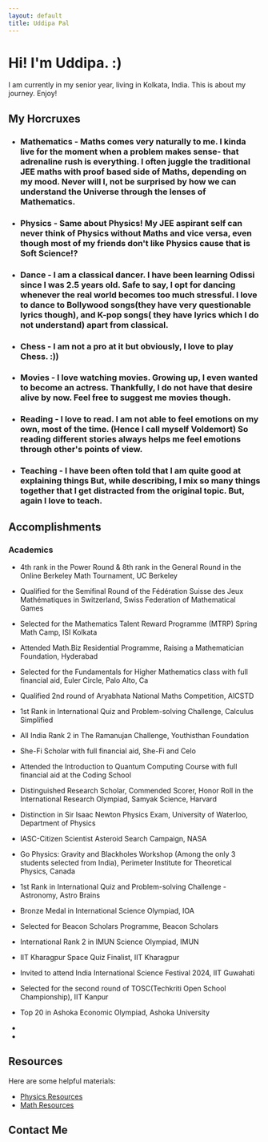 ```yaml
---
layout: default
title: Uddipa Pal
---
```


# Hi! I'm Uddipa. :)
I am currently in my senior year, living in Kolkata, India. This is about my journey. Enjoy! 

## My Horcruxes 

  - ### Mathematics - Maths comes very naturally to me. I kinda live for the moment when a problem makes sense- that adrenaline rush is everything. I often juggle the traditional JEE maths with proof based side of Maths, depending on my mood. Never will I, not be surprised by how we can understand the Universe through the lenses of Mathematics.
  - ### Physics - Same about Physics! My JEE aspirant self can never think of Physics without Maths and vice versa, even though most of my friends don't like Physics cause that is Soft Science!? 
  - ### Dance - I am a classical dancer. I have been learning Odissi since I was 2.5 years old. Safe to say, I opt for dancing whenever the real world becomes too much stressful. I love to dance to Bollywood songs(they have very questionable lyrics though), and K-pop songs( they have lyrics which I do not understand) apart from classical.
  - ### Chess - I am not a pro at it but obviously, I love to play Chess. :))
  - ### Movies - I love watching movies. Growing up, I even wanted to become an actress. Thankfully, I do not have that desire alive by now. Feel free to suggest me movies though.
  - ### Reading - I love to read. I am not able to feel emotions on my own, most of the time. (Hence I call myself Voldemort) So reading different stories always helps me feel emotions through other's points of view.
  - ### Teaching - I have been often told that I am quite good at explaining things But, while describing, I mix so many things together that I get distracted from the original topic. But, again I love to teach.  

## Accomplishments
### Academics
  - 4th rank in the Power Round & 8th rank in the General Round in the Online Berkeley Math Tournament, UC Berkeley             
  - Qualified for the Semifinal Round of the Fédération Suisse des Jeux Mathématiques in Switzerland, Swiss Federation of Mathematical Games
  - Selected for the Mathematics Talent Reward Programme (MTRP) Spring Math Camp, ISI Kolkata               
  - Attended Math.Biz Residential Programme, Raising a Mathematician Foundation, Hyderabad                                         
  - Selected for the Fundamentals for Higher Mathematics class with full financial aid, Euler Circle, Palo Alto, Ca                  
  - Qualified 2nd round of Aryabhata National Maths Competition, AICSTD                                                       
  - 1st Rank in International Quiz and Problem-solving Challenge, Calculus Simplified          
  - All India Rank 2 in The Ramanujan Challenge, Youthisthan Foundation
  - She-Fi Scholar with full financial aid, She-Fi and Celo                                                                                             
  - Attended the Introduction to Quantum Computing Course with full financial aid at the Coding School
  - Distinguished Research Scholar, Commended Scorer, Honor Roll in the International Research Olympiad, Samyak Science, Harvard                                                                                                                                                                
  - Distinction in Sir Isaac Newton Physics Exam, University of Waterloo, Department of Physics 
  - IASC-Citizen Scientist Asteroid Search Campaign, NASA
  - Go Physics: Gravity and Blackholes Workshop (Among the only 3 students selected from India), Perimeter Institute for Theoretical Physics, Canada                     
  - 1st Rank in International Quiz and Problem-solving Challenge - Astronomy, Astro Brains
  - Bronze Medal in International Science Olympiad, IOA
  - Selected for Beacon Scholars Programme, Beacon Scholars
  - International Rank 2 in IMUN Science Olympiad, IMUN 
  - IIT Kharagpur Space Quiz Finalist, IIT Kharagpur
  - Invited to attend India International Science Festival 2024, IIT Guwahati
  - Selected for the second round of TOSC(Techkriti Open School Championship), IIT Kanpur
  - Top 20 in Ashoka Economic Olympiad, Ashoka University                                                                                                         

  -                                                                                     


- 


## Resources
Here are some helpful materials:
- [Physics Resources](https://physics-resource.com)
- [Math Resources](https://math-resources.com)


## Contact Me


